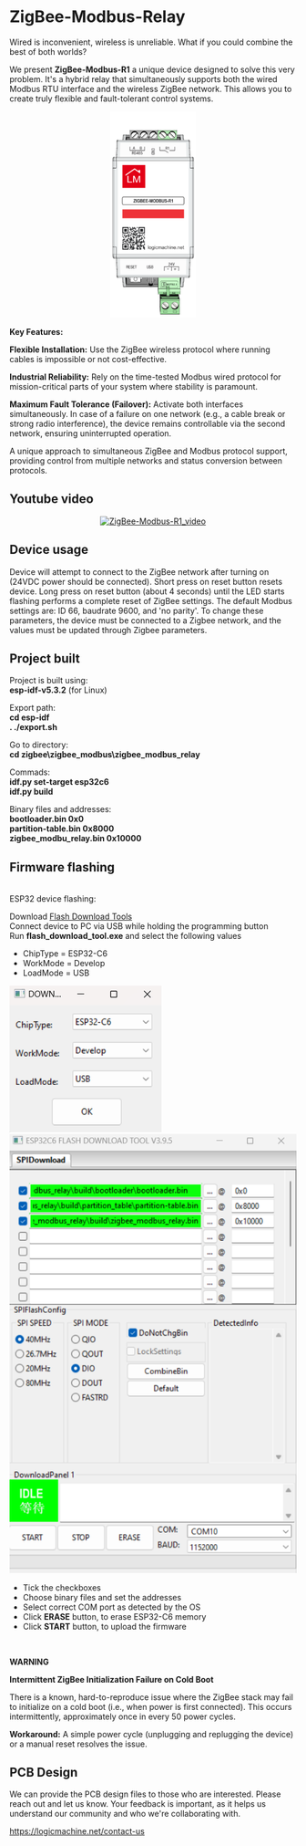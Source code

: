# ZigBee-Modbus-Relay

Wired is inconvenient, wireless is unreliable. What if you could combine the best of both worlds?

We present **ZigBee-Modbus-R1** a unique device designed to solve this very problem.
It's a hybrid relay that simultaneously supports both the wired Modbus RTU interface
and the wireless ZigBee network. This allows you to create truly flexible and
fault-tolerant control systems.

<p align="center">
  <img src="pictures/ZIGBEE_MODBUS_R1_TOP.png" alt="device_1" width="150"/>
</p>

**Key Features:**

**Flexible Installation:** Use the ZigBee wireless protocol where running cables is impossible or not cost-effective.

**Industrial Reliability:** Rely on the time-tested Modbus wired protocol for mission-critical parts of your system where stability is paramount.

**Maximum Fault Tolerance (Failover):** Activate both interfaces simultaneously. In case of a failure on one network
(e.g., a cable break or strong radio interference), the device remains controllable via the second network, ensuring uninterrupted operation.


A unique approach to simultaneous ZigBee and Modbus protocol support,
providing control from multiple networks and status conversion between protocols. 

## Youtube video
<div align="center">

[![ZigBee-Modbus-R1_video](https://img.youtube.com/vi/4MWVPtZsypg/0.jpg)](https://www.youtube.com/watch?v=4MWVPtZsypg)

</div>

## Device usage

Device will attempt to connect to the ZigBee network after turning on
(24VDC power should be connected). Short press on reset button resets
device. Long press on reset button (about 4 seconds) until the LED starts
flashing performs a complete reset of ZigBee settings.
The default Modbus settings are: ID 66, baudrate 9600, and 'no parity'.
To change these parameters, the device must be connected to a Zigbee
network, and the values must be updated through Zigbee parameters.


## Project built

Project is built using: <br>
**esp-idf-v5.3.2** (for Linux) <br>

Export path: <br>
**cd esp-idf** <br>
**. ./export.sh**

Go to directory: <br>
**cd zigbee\zigbee_modbus\zigbee_modbus_relay** <br>

Commads: <br>
**idf.py set-target esp32c6** <br>
**idf.py build** <br>


Binary files and addresses: <br>
**bootloader.bin 0x0** <br>
**partition-table.bin 0x8000** <br>
**zigbee_modbu_relay.bin 0x10000**

## Firmware flashing
<br>
ESP32 device flashing: <br>

Download [Flash Download Tools](https://www.espressif.com/en/support/download/other-tools) <br>
Connect device to PC via USB while holding the programming button <br>
Run **flash_download_tool.exe** and select the following values <br>

* ChipType = ESP32-C6
* WorkMode = Develop
* LoadMode = USB

![setup_1](pictures/flash_download_tool_1.png) <br>
![setup_2](pictures/flash_download_tool_2.png) <br>

* Tick the checkboxes
* Choose binary files and set the addresses
* Select correct COM port as detected by the OS
* Click **ERASE** button, to erase ESP32-C6 memory
* Click **START** button, to upload the firmware

<br>

**WARNING**

**Intermittent ZigBee Initialization Failure on Cold Boot**

There is a known, hard-to-reproduce issue where the ZigBee stack may fail to initialize on a cold boot (i.e., when power is first connected). This occurs intermittently, approximately once in every 50 power cycles.

**Workaround:** A simple power cycle (unplugging and replugging the device) or a manual reset resolves the issue.


## PCB Design

We can provide the PCB design files to those who are interested.
Please reach out and let us know. Your feedback is important, as
it helps us understand our community and who we're collaborating with.

https://logicmachine.net/contact-us

